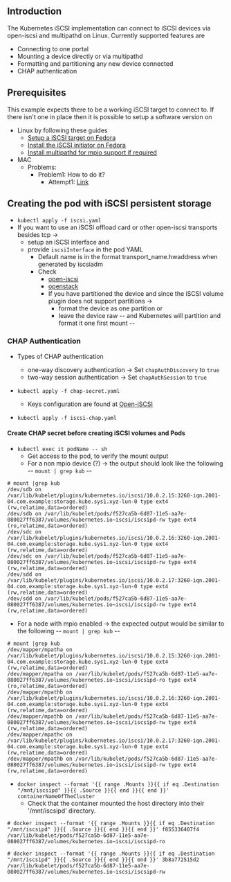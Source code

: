## Introduction

The Kubernetes iSCSI implementation can connect to iSCSI devices via open-iscsi and multipathd on Linux.
Currently supported features are
  * Connecting to one portal
  * Mounting a device directly or via multipathd
  * Formatting and partitioning any new device connected
  * CHAP authentication

## Prerequisites

This example expects there to be a working iSCSI target to connect to.
If there isn't one in place then it is possible to setup a software version on
* Linux by following these guides
  * [Setup a iSCSI target on Fedora](http://www.server-world.info/en/note?os=Fedora_21&p=iscsi)
  * [Install the iSCSI initiator on Fedora](http://www.server-world.info/en/note?os=Fedora_21&p=iscsi&f=2)
  * [Install multipathd for mpio support if required](http://www.linuxstories.eu/2014/07/how-to-setup-dm-multipath-on-rhel.html)
* MAC
  * Problems:
    * Problem1: How to do it?
      * Attempt1: [Link](https://www.seagate.com/es/es/support/kb/nas-os-4x-how-to-setup-and-connect-to-an-iscsi-target-on-mac-005988en/)


## Creating the pod with iSCSI persistent storage
* `kubectl apply -f iscsi.yaml`
* If you want to use an iSCSI offload card or other open-iscsi transports besides tcp -> 
  * setup an iSCSI interface and
  * provide `iscsiInterface`  in the pod YAML
    * Default name is in the format transport\_name.hwaddress when generated by iscsiadm 
    * Check 
      * [open-iscsi](http://www.open-iscsi.org/docs/README) 
      * [openstack](http://docs.openstack.org/kilo/config-reference/content/iscsi-iface-config.html) 
      * If you have partitioned the device and since the iSCSI volume plugin does not support partitions -> 
        * format the device as one partition or
        * leave the device raw -- and Kubernetes will partition and format it one first mount --

### CHAP Authentication
* Types of CHAP authentication
  * one-way discovery authentication -> Set `chapAuthDiscovery` to `true`
  * two-way session authentication -> Set `chapAuthSession` to `true`

* `kubectl apply -f chap-secret.yaml`
  * Keys configuration are found at [Open-iSCSI](https://github.com/open-iscsi/open-iscsi/blob/master/etc/iscsid.conf)
* `kubectl apply -f iscsi-chap.yaml`

#### Create CHAP secret before creating iSCSI volumes and Pods

* `kubectl exec it podName -- sh`
  * Get access to the pod, to verify the mount output
  * For a non mpio device (?) -> the output should look like the following -- `mount | grep kub` --

```console
# mount |grep kub
/dev/sdb on /var/lib/kubelet/plugins/kubernetes.io/iscsi/10.0.2.15:3260-iqn.2001-04.com.example:storage.kube.sys1.xyz-lun-0 type ext4 (rw,relatime,data=ordered)
/dev/sdb on /var/lib/kubelet/pods/f527ca5b-6d87-11e5-aa7e-080027ff6387/volumes/kubernetes.io~iscsi/iscsipd-rw type ext4 (ro,relatime,data=ordered)
/dev/sdc on /var/lib/kubelet/plugins/kubernetes.io/iscsi/10.0.2.16:3260-iqn.2001-04.com.example:storage.kube.sys1.xyz-lun-0 type ext4 (rw,relatime,data=ordered)
/dev/sdc on /var/lib/kubelet/pods/f527ca5b-6d87-11e5-aa7e-080027ff6387/volumes/kubernetes.io~iscsi/iscsipd-rw type ext4 (rw,relatime,data=ordered)
/dev/sdd on /var/lib/kubelet/plugins/kubernetes.io/iscsi/10.0.2.17:3260-iqn.2001-04.com.example:storage.kube.sys1.xyz-lun-0 type ext4 (rw,relatime,data=ordered)
/dev/sdd on /var/lib/kubelet/pods/f527ca5b-6d87-11e5-aa7e-080027ff6387/volumes/kubernetes.io~iscsi/iscsipd-rw type ext4 (rw,relatime,data=ordered)
```

  * For a node with mpio enabled -> the expected output would be similar to the following -- `mount | grep kub` --

```console
# mount |grep kub
/dev/mapper/mpatha on /var/lib/kubelet/plugins/kubernetes.io/iscsi/10.0.2.15:3260-iqn.2001-04.com.example:storage.kube.sys1.xyz-lun-0 type ext4 (rw,relatime,data=ordered)
/dev/mapper/mpatha on /var/lib/kubelet/pods/f527ca5b-6d87-11e5-aa7e-080027ff6387/volumes/kubernetes.io~iscsi/iscsipd-ro type ext4 (ro,relatime,data=ordered)
/dev/mapper/mpathb on /var/lib/kubelet/plugins/kubernetes.io/iscsi/10.0.2.16:3260-iqn.2001-04.com.example:storage.kube.sys1.xyz-lun-0 type ext4 (rw,relatime,data=ordered)
/dev/mapper/mpathb on /var/lib/kubelet/pods/f527ca5b-6d87-11e5-aa7e-080027ff6387/volumes/kubernetes.io~iscsi/iscsipd-rw type ext4 (rw,relatime,data=ordered)
/dev/mapper/mpathc on /var/lib/kubelet/plugins/kubernetes.io/iscsi/10.0.2.17:3260-iqn.2001-04.com.example:storage.kube.sys1.xyz-lun-0 type ext4 (rw,relatime,data=ordered)
/dev/mapper/mpathb on /var/lib/kubelet/pods/f527ca5b-6d87-11e5-aa7e-080027ff6387/volumes/kubernetes.io~iscsi/iscsipd-rw type ext4 (rw,relatime,data=ordered)
```

* `docker inspect --format '{{ range .Mounts }}{{ if eq .Destination "/mnt/iscsipd" }}{{ .Source }}{{ end }}{{ end }}' containerNameOfTheCluster`
  * Check that the container mounted the host directory into their '/mnt/iscsipd' directory.

```console
# docker inspect --format '{{ range .Mounts }}{{ if eq .Destination "/mnt/iscsipd" }}{{ .Source }}{{ end }}{{ end }}' f855336407f4
/var/lib/kubelet/pods/f527ca5b-6d87-11e5-aa7e-080027ff6387/volumes/kubernetes.io~iscsi/iscsipd-ro

# docker inspect --format '{{ range .Mounts }}{{ if eq .Destination "/mnt/iscsipd" }}{{ .Source }}{{ end }}{{ end }}' 3b8a772515d2
/var/lib/kubelet/pods/f527ca5b-6d87-11e5-aa7e-080027ff6387/volumes/kubernetes.io~iscsi/iscsipd-rw
```

